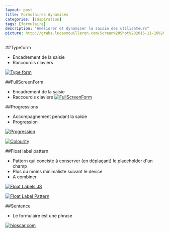 ```yaml
---
layout: post
title: Formulaires dynamisés
categories: [inspiration]
tags: [formulaire]
description: "Améliorer et dynamiser la saisie des utilisateurs"
picture: http://grabs.lucasmouilleron.com/Screen%20Shot%202015-11-10%20at%2018.15.39.png
---
```


##Typeform
- Encadrement de la saisie
- Raccourcis claviers

[![Type form](http://grabs.lucasmouilleron.com/Screen%20Shot%202015-11-10%20at%2018.07.39.png)](http://www.typeform.com/use-cases#form)

##FullScreenForm
- Encadrement de la saisie
- Raccourcis claviers
[![FullScreenForm](http://grabs.lucasmouilleron.com/Screen%20Shot%202015-11-10%20at%2018.08.27.png)](http://tympanus.net/Development/FullscreenForm)


##Progressions
- Accompagnement pendant la saisie
- Progression

[![Progression](http://grabs.lucasmouilleron.com/Screen%20Shot%202015-11-10%20at%2018.08.58.png)](http://git.aaronlumsden.com/progression/#demo)

[![Colourity](http://grabs.lucasmouilleron.com/Screen%20Shot%202015-11-10%20at%2018.09.38.png)](http://colourity.github.io)

##Float label pattern
- Pattern qui conciste à conserver (en déplaçant) le placeholder d'un champ
- Plus ou moins minimaliste suivant le device
- A combiner

[![Float Labels JS](http://grabs.lucasmouilleron.com/Screen%20Shot%202015-11-10%20at%2018.10.12.png)](http://clubdesign.github.io/floatlabels.js)

[![Float Label Pattern](http://grabs.lucasmouilleron.com/Screen%20Shot%202015-11-10%20at%2018.10.38.png)](http://bradfrostweb.com/blog/post/float-label-pattern)

##Sentence
- Le formulaire est une phrase

[![hioscar.com](http://grabs.lucasmouilleron.com/Screen%20Shot%202015-11-10%20at%2018.11.48.png)](https://www.hioscar.com)
